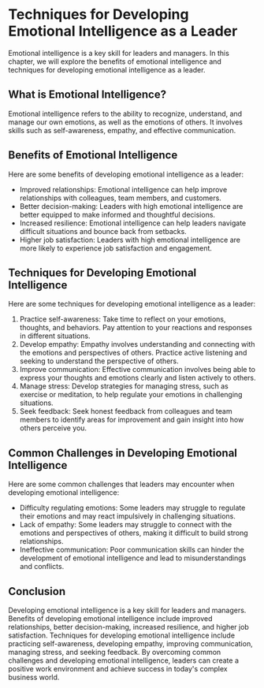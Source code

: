 Techniques for Developing Emotional Intelligence as a Leader
===========================================================================================================

Emotional intelligence is a key skill for leaders and managers. In this chapter, we will explore the benefits of emotional intelligence and techniques for developing emotional intelligence as a leader.

What is Emotional Intelligence?
-------------------------------

Emotional intelligence refers to the ability to recognize, understand, and manage our own emotions, as well as the emotions of others. It involves skills such as self-awareness, empathy, and effective communication.

Benefits of Emotional Intelligence
----------------------------------

Here are some benefits of developing emotional intelligence as a leader:

* Improved relationships: Emotional intelligence can help improve relationships with colleagues, team members, and customers.
* Better decision-making: Leaders with high emotional intelligence are better equipped to make informed and thoughtful decisions.
* Increased resilience: Emotional intelligence can help leaders navigate difficult situations and bounce back from setbacks.
* Higher job satisfaction: Leaders with high emotional intelligence are more likely to experience job satisfaction and engagement.

Techniques for Developing Emotional Intelligence
------------------------------------------------

Here are some techniques for developing emotional intelligence as a leader:

1. Practice self-awareness: Take time to reflect on your emotions, thoughts, and behaviors. Pay attention to your reactions and responses in different situations.
2. Develop empathy: Empathy involves understanding and connecting with the emotions and perspectives of others. Practice active listening and seeking to understand the perspective of others.
3. Improve communication: Effective communication involves being able to express your thoughts and emotions clearly and listen actively to others.
4. Manage stress: Develop strategies for managing stress, such as exercise or meditation, to help regulate your emotions in challenging situations.
5. Seek feedback: Seek honest feedback from colleagues and team members to identify areas for improvement and gain insight into how others perceive you.

Common Challenges in Developing Emotional Intelligence
------------------------------------------------------

Here are some common challenges that leaders may encounter when developing emotional intelligence:

* Difficulty regulating emotions: Some leaders may struggle to regulate their emotions and may react impulsively in challenging situations.
* Lack of empathy: Some leaders may struggle to connect with the emotions and perspectives of others, making it difficult to build strong relationships.
* Ineffective communication: Poor communication skills can hinder the development of emotional intelligence and lead to misunderstandings and conflicts.

Conclusion
----------

Developing emotional intelligence is a key skill for leaders and managers. Benefits of developing emotional intelligence include improved relationships, better decision-making, increased resilience, and higher job satisfaction. Techniques for developing emotional intelligence include practicing self-awareness, developing empathy, improving communication, managing stress, and seeking feedback. By overcoming common challenges and developing emotional intelligence, leaders can create a positive work environment and achieve success in today's complex business world.
